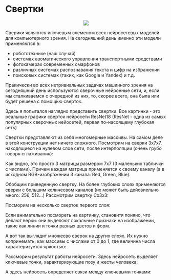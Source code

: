 # Свертки

<div align="center">
  <img src="https://disk.yandex.ru/i/lSdWXN93HcPMsQ"/>
</div>

Сверики являются ключевым элеменом всех нейросетевых моделей для компьютерного зрения. 
На сегодняшний день именно эти модели применяются в:

  - робототехнике (наш случай)
  - системах авоматического управления транспортными средствами
  - фотокамерах современных смарфонов
  - различных системах распознавания текста и цифр на избражении
  - поисковых системах (таких, как Google и Yandex) и т.д.

Пракически во всех нетривиальных задачах машинного зрения на сегодняшний день
используются сверочные нейронные сети, и, если мы сталкиваемся с очередной из 
них, то, скорее всего, она была или будет решена с помощью сверток.

Здесь я попытался наглядно представить свертки. Все картинки - это реальные 
графики сверток нейросети ResNet18 (ResNet - одна из самых популярных 
сверочных нейосетей, первая по-насоящему глубокая сеть)

Свертки представляют из себя многомерные массивы. На самом деле в этой 
конструкции нет ничего сложного. Посмотрим на сверки 3х7х7, находящиеся на
нулевом слое сети, после интерполяции (очень грубо говоря сглаживания):



Как видно, это просто 3 матрицы размером 7х7 (3 маленьких таблички с числами).
Причем каждая матрица применяется к своему каналу (а в исходном RGB-изображении
3 канала: Red, Green, Blue).

Обобщим приведенную свертку. На более глубоких слоях применяются сверки с 
большим количесвом каналов (их может быть дейсвиельно много: 256, 512...)
Рассмотрим свертку Сх3х3:

Посморим на несколько сверток первого слоя:

Если внимательно посмореть на картинку, становитя поняно, что делают верки:
они выделяют локальные признаки на изображении, такие как линии и точки разных
цветов и форм.

А вот так выглядит множесво сверок на других слоях. Их нужно вопринемать,
как массивы с числами от 0 до 1, где величина числа характеризуется яркостью:

Рассморим результат работы нейросети.
Здесь нейросеть выделяет ключевые точки, характеризующие позу и жесты человека:

А здесь нейросеть определяет связи между ключевыми точками:
